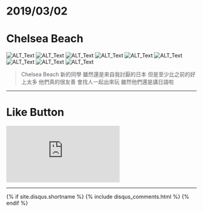 # 2019/03/02
# Chelsea Beach

![ALT_Text](01.jpg)
![ALT_Text](02.jpg)
![ALT_Text](03.jpg)
![ALT_Text](04.jpg)
![ALT_Text](05.jpg)
![ALT_Text](06.jpg)
![ALT_Text](07.jpg)
![ALT_Text](08.jpg)
![ALT_Text](09.jpg)

>Chelsea Beach
新的同學 
雖然還是來自我討厭的日本
但是至少比之前的好上太多
他們真的很友善 會找人一起出來玩
雖然他們還是講日語啦


* * *

# Like Button

<iframe class="lc-margin-top-64 lc-margin-bottom-32 lc-mobile" data-v-b66e9a5a="" frameborder="0" src="https://button.like.co/in/embed/s9443112/button"> </iframe>

* * *

{% if site.disqus.shortname %}
  {% include disqus_comments.html %}
{% endif %}